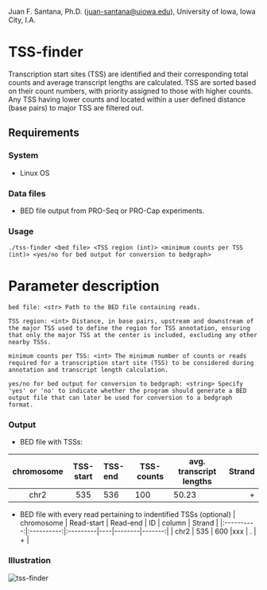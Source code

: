 Juan F. Santana, Ph.D. (juan-santana@uiowa.edu), University of Iowa, Iowa City, I.A.

# TSS-finder
Transcription start sites (TSS) are identified and their corresponding total counts and average transcript lengths are calculated. TSS are sorted based on their count numbers, with priority assigned to those with higher counts. Any TSS having lower counts and located within a user defined distance (base pairs) to major TSS are filtered out.

## Requirements

### System

- Linux OS

### Data files

- BED file output from PRO-Seq or PRO-Cap experiments.

### Usage

```
./tss-finder <bed file> <TSS region (int)> <minimum counts per TSS (int)> <yes/no for bed output for conversion to bedgraph>
```

# Parameter description #
```
bed file: <str> Path to the BED file containing reads.

TSS region: <int> Distance, in base pairs, upstream and downstream of the major TSS used to define the region for TSS annotation, ensuring that only the major TSS at the center is included, excluding any other nearby TSSs.

minimum counts per TSS: <int> The minimum number of counts or reads required for a transcription start site (TSS) to be considered during annotation and transcript length calculation.

yes/no for bed output for conversion to bedgraph: <string> Specify 'yes' or 'no' to indicate whether the program should generate a BED output file that can later be used for conversion to a bedgraph format.

```

### Output
- BED file with TSSs:

| chromosome | TSS-start | TSS-end | TSS-counts | avg. transcript lengths | Strand |
|:----------:|:---------:|:--------|------------|-------------------------|-------:|
|    chr2    |    535    |    536  |     100    |           50.23         |   +    |


- BED file with every read pertaining to indentified TSSs (optional)
| chromosome | Read-start | Read-end | ID | column | Strand |
|:----------:|:----------:|:---------|----|--------|-------:|
|    chr2    |    535     |   600    |xxx |   .    |   +    |

### Illustration

![tss-finder](https://github.com/JuanFSantana/TSS-finder/assets/38702786/d8bff4d5-ae5a-45dd-8d87-e4131d1f1a49)
